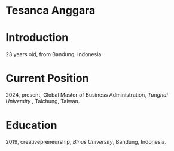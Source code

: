 # Tesanca Anggara

# Introduction

23 years old, from Bandung, Indonesia. 

# Current Position
2024, present, Global Master of Business Administration, _Tunghai University_ , Taichung, Taiwan.


# Education
2019, creativepreneurship, _Binus University_, Bandung, Indonesia.

